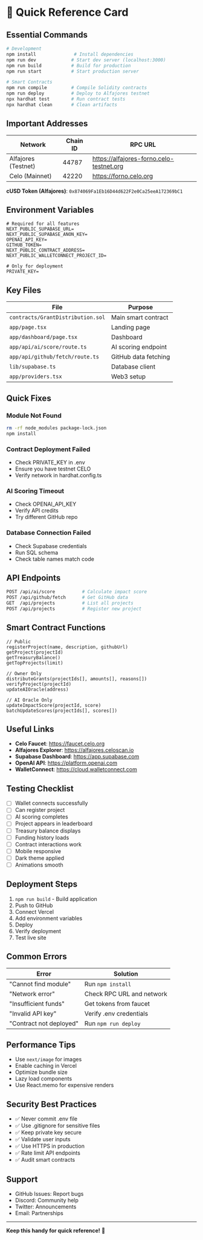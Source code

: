# 🎯 Quick Reference Card

## Essential Commands

```bash
# Development
npm install              # Install dependencies
npm run dev             # Start dev server (localhost:3000)
npm run build           # Build for production
npm run start           # Start production server

# Smart Contracts
npm run compile         # Compile Solidity contracts
npm run deploy          # Deploy to Alfajores testnet
npx hardhat test        # Run contract tests
npx hardhat clean       # Clean artifacts
```

## Important Addresses

| Network | Chain ID | RPC URL |
|---------|----------|---------|
| Alfajores (Testnet) | 44787 | https://alfajores-forno.celo-testnet.org |
| Celo (Mainnet) | 42220 | https://forno.celo.org |

**cUSD Token (Alfajores)**: `0x874069Fa1Eb16D44d622F2e0Ca25eeA172369bC1`

## Environment Variables

```env
# Required for all features
NEXT_PUBLIC_SUPABASE_URL=
NEXT_PUBLIC_SUPABASE_ANON_KEY=
OPENAI_API_KEY=
GITHUB_TOKEN=
NEXT_PUBLIC_CONTRACT_ADDRESS=
NEXT_PUBLIC_WALLETCONNECT_PROJECT_ID=

# Only for deployment
PRIVATE_KEY=
```

## Key Files

| File | Purpose |
|------|---------|
| `contracts/GrantDistribution.sol` | Main smart contract |
| `app/page.tsx` | Landing page |
| `app/dashboard/page.tsx` | Dashboard |
| `app/api/ai/score/route.ts` | AI scoring endpoint |
| `app/api/github/fetch/route.ts` | GitHub data fetching |
| `lib/supabase.ts` | Database client |
| `app/providers.tsx` | Web3 setup |

## Quick Fixes

### Module Not Found
```bash
rm -rf node_modules package-lock.json
npm install
```

### Contract Deployment Failed
- Check PRIVATE_KEY in .env
- Ensure you have testnet CELO
- Verify network in hardhat.config.ts

### AI Scoring Timeout
- Check OPENAI_API_KEY
- Verify API credits
- Try different GitHub repo

### Database Connection Failed
- Check Supabase credentials
- Run SQL schema
- Check table names match code

## API Endpoints

```bash
POST /api/ai/score          # Calculate impact score
POST /api/github/fetch      # Get GitHub data
GET  /api/projects          # List all projects
POST /api/projects          # Register new project
```

## Smart Contract Functions

```solidity
// Public
registerProject(name, description, githubUrl)
getProject(projectId)
getTreasuryBalance()
getTopProjects(limit)

// Owner Only
distributeGrants(projectIds[], amounts[], reasons[])
verifyProject(projectId)
updateAIOracle(address)

// AI Oracle Only
updateImpactScore(projectId, score)
batchUpdateScores(projectIds[], scores[])
```

## Useful Links

- **Celo Faucet**: https://faucet.celo.org
- **Alfajores Explorer**: https://alfajores.celoscan.io
- **Supabase Dashboard**: https://app.supabase.com
- **OpenAI API**: https://platform.openai.com
- **WalletConnect**: https://cloud.walletconnect.com

## Testing Checklist

- [ ] Wallet connects successfully
- [ ] Can register project
- [ ] AI scoring completes
- [ ] Project appears in leaderboard
- [ ] Treasury balance displays
- [ ] Funding history loads
- [ ] Contract interactions work
- [ ] Mobile responsive
- [ ] Dark theme applied
- [ ] Animations smooth

## Deployment Steps

1. `npm run build` - Build application
2. Push to GitHub
3. Connect Vercel
4. Add environment variables
5. Deploy
6. Verify deployment
7. Test live site

## Common Errors

| Error | Solution |
|-------|----------|
| "Cannot find module" | Run `npm install` |
| "Network error" | Check RPC URL and network |
| "Insufficient funds" | Get tokens from faucet |
| "Invalid API key" | Verify .env credentials |
| "Contract not deployed" | Run `npm run deploy` |

## Performance Tips

- Use `next/image` for images
- Enable caching in Vercel
- Optimize bundle size
- Lazy load components
- Use React.memo for expensive renders

## Security Best Practices

- ✅ Never commit .env file
- ✅ Use .gitignore for sensitive files
- ✅ Keep private key secure
- ✅ Validate user inputs
- ✅ Use HTTPS in production
- ✅ Rate limit API endpoints
- ✅ Audit smart contracts

## Support

- GitHub Issues: Report bugs
- Discord: Community help
- Twitter: Announcements
- Email: Partnerships

---

**Keep this handy for quick reference!** 📌
